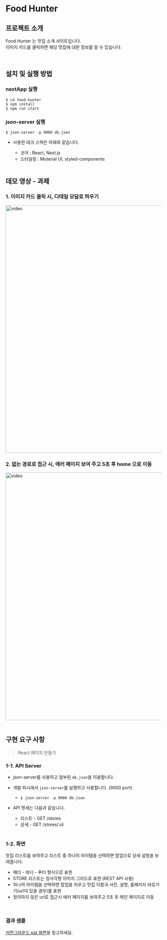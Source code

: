 # Food Hunter

## 프로젝트 소개

Food Hunter 는 맛집 소개 사이트입니다. <br>
이미지 카드를 클릭하면 해당 맛집에 대한 정보를 알 수 있습니다. <br>

<br>

## 설치 및 실행 방법

### nextApp 실행

```
$ cd food-hunter
$ npm install
$ npm run start
```

### json-server 실행

```
$ json-server -p 9000 db.json
```

- 사용한 테크 스택은 아래와 같습니다.

  - 코어 : React, Next.js
  - 스타일링 : Muterial UI, styled-components

  <br>

## 데모 영상 - 과제

### 1. 이미지 카드 클릭 시, 디테일 모달로 띄우기

<img width="800" alt="video" src="https://user-images.githubusercontent.com/79828924/186097568-82ab9a32-65b7-4812-bdb9-25773acf868e.gif">

<br>

### 2. 없는 경로로 접근 시, 에러 페이지 보여 주고 5초 후 home 으로 이동

<img width="800" alt="video" src="https://user-images.githubusercontent.com/79828924/186098390-db9a4269-9b4c-4ef6-857c-76584bafce12.gif">

<br>
<br>

## 구현 요구 사항

> React 페이지 만들기

### 1-1. **API Server**

- json-server를 사용하고 첨부된 `db.json`을 이용합니다.
- 개발 피시에서 `json-server`를 실행하고 사용합니다. (9000 port)
  - `$ json-server -p 9000 db.json`
- API 명세는 다음과 같습니다.

  - 리스트 - GET /stores
  - 상세 - GET /stores/:id

  <br>

### 1-2. **화면**

맛집 리스트를 보여주고 리스트 중 하나의 아이템을 선택하면 팝업으로 상세 설명을 보여줍니다.

- 헤더 - 바디 - 푸터 형식으로 표현
- STORE 리스트는 정사각형 이미지 그리드로 표현 (REST API 사용)
- 하나의 아이템을 선택하면 팝업을 띄우고 맛집 이름과 사진, 설명, 홈페이지 바로가기(url이 있을 경우)를 표현
- 정의하지 않은 url로 접근시 에러 페이지를 보여주고 5초 후 메인 페이지로 이동

<br>

### 결과 샘플

[커먼그라운드 eat 화면](https://www.common-ground.co.kr/eat.html)을 참고하세요.
